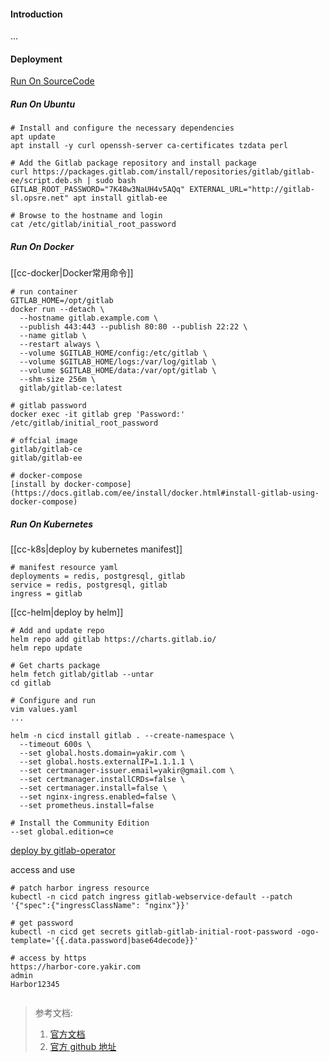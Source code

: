 #### Introduction
...


#### Deployment
[Run On SourceCode](https://docs.gitlab.com/ee/install/installation.html#overview)

##### Run On Ubuntu
```shell
# Install and configure the necessary dependencies
apt update
apt install -y curl openssh-server ca-certificates tzdata perl

# Add the Gitlab package repository and install package
curl https://packages.gitlab.com/install/repositories/gitlab/gitlab-ee/script.deb.sh | sudo bash
GITLAB_ROOT_PASSWORD="7K48w3NaUH4v5AQq" EXTERNAL_URL="http://gitlab-sl.opsre.net" apt install gitlab-ee

# Browse to the hostname and login
cat /etc/gitlab/initial_root_password
```

##### Run On Docker
[[cc-docker|Docker常用命令]]
```shell
# run container
GITLAB_HOME=/opt/gitlab
docker run --detach \
  --hostname gitlab.example.com \
  --publish 443:443 --publish 80:80 --publish 22:22 \
  --name gitlab \
  --restart always \
  --volume $GITLAB_HOME/config:/etc/gitlab \
  --volume $GITLAB_HOME/logs:/var/log/gitlab \
  --volume $GITLAB_HOME/data:/var/opt/gitlab \
  --shm-size 256m \
  gitlab/gitlab-ce:latest

# gitlab password
docker exec -it gitlab grep 'Password:' /etc/gitlab/initial_root_password

# offcial image
gitlab/gitlab-ce
gitlab/gitlab-ee

# docker-compose 
[install by docker-compose](https://docs.gitlab.com/ee/install/docker.html#install-gitlab-using-docker-compose)

```

##### Run On Kubernetes
[[cc-k8s|deploy by kubernetes manifest]]
```shell
# manifest resource yaml
deployments = redis, postgresql, gitlab
service = redis, postgresql, gitlab
ingress = gitlab
```

[[cc-helm|deploy by helm]]
```shell
# Add and update repo
helm repo add gitlab https://charts.gitlab.io/
helm repo update

# Get charts package
helm fetch gitlab/gitlab --untar  
cd gitlab

# Configure and run
vim values.yaml
...

helm -n cicd install gitlab . --create-namespace \
  --timeout 600s \
  --set global.hosts.domain=yakir.com \
  --set global.hosts.externalIP=1.1.1.1 \
  --set certmanager-issuer.email=yakir@gmail.com \
  --set certmanager.installCRDs=false \
  --set certmanager.install=false \
  --set nginx-ingress.enabled=false \
  --set prometheus.install=false 

# Install the Community Edition
--set global.edition=ce
```

[deploy by gitlab-operator](https://docs.gitlab.com/operator/)

access and use
```shell
# patch harbor ingress resource
kubectl -n cicd patch ingress gitlab-webservice-default --patch '{"spec":{"ingressClassName": "nginx"}}'

# get password
kubectl -n cicd get secrets gitlab-gitlab-initial-root-password -ogo-template='{{.data.password|base64decode}}'

# access by https
https://harbor-core.yakir.com
admin
Harbor12345


```



> 参考文档:
> 1. [官方文档](https://docs.gitlab.com/)
> 2. [官方 github 地址](https://github.com/gitlabhq/gitlabhq)
